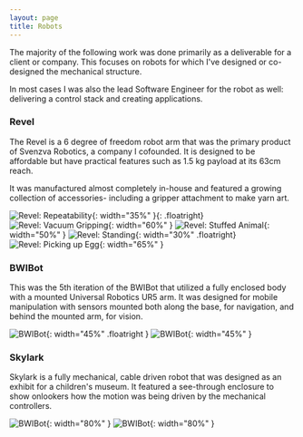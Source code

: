 ```yaml
---
layout: page
title: Robots
---
```


The majority of the following work was done primarily as a deliverable for a client or company.
This focuses on robots for which I've designed or co-designed the mechanical structure.

In most cases I was also the lead Software Engineer for the robot as well: delivering a control stack and creating applications.

### Revel
The Revel is a 6 degree of freedom robot arm that was the primary product of Svenzva Robotics, a company I cofounded.
It is designed to be affordable but have practical features such as 1.5 kg payload at its 63cm reach.

It was manufactured almost completely in-house and featured a growing collection of accessories- including a gripper attachment to make yarn art.

![Revel: Repeatability](/public/revel/IMG_accuracy.jpg){: width="35%" }{: .floatright}
![Revel: Vacuum Gripping](/public/revel/revel_robot_vacuum_gripping.jpeg){: width="60%" }
![Revel: Stuffed Animal](/public/revel/IMG_bear.jpg){: width="50%" }
![Revel: Standing](/public/revel/revel_standing.jpg){: width="30%" .floatright}
![Revel: Picking up Egg](/public/revel/revel_robot_picks_up_egg.jpg){: width="65%" }

### BWIBot
This was the 5th iteration of the BWIBot that utilized a fully enclosed body with a mounted Universal Robotics UR5 arm.
It was designed for mobile manipulation with sensors mounted both along the base, for navigation, and behind the mounted arm, for vision.

![BWIBot](/public/bwi/bwibotv5_2.jpg){: width="45%" .floatright }
![BWIBot](/public/bwi/bwibotv5.jpeg){: width="45%" }

### Skylark
Skylark is a fully mechanical, cable driven robot that was designed as an exhibit for a children's museum. It featured a see-through enclosure to show onlookers how the motion was being driven by the mechanical controllers.

![BWIBot](/public/skylark/skylark_controls.jpg){: width="80%" }
![BWIBot](/public/skylark/skylark_park.jpg){: width="80%" }
